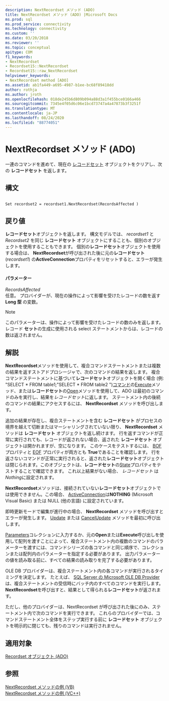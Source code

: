 ```yaml
---
description: NextRecordset メソッド (ADO)
title: NextRecordset メソッド (ADO) |Microsoft Docs
ms.prod: sql
ms.prod_service: connectivity
ms.technology: connectivity
ms.custom: ''
ms.date: 03/20/2018
ms.reviewer: ''
ms.topic: conceptual
apitype: COM
f1_keywords:
- NextRecordset
- Recordset15::NextRecordset
- Recordset15::raw_NextRecordset
helpviewer_keywords:
- NextRecordset method [ADO]
ms.assetid: ab1fa449-a695-4987-b1ee-bc68f89418dd
author: rothja
ms.author: jroth
ms.openlocfilehash: 018de245b6d809b094a88d3a1f455bce0166a466
ms.sourcegitcommit: 7345e4f05d6c06e1bcd73747a4a47873b3f3251f
ms.translationtype: MT
ms.contentlocale: ja-JP
ms.lasthandoff: 08/24/2020
ms.locfileid: "88774051"
---
```

# <a name="nextrecordset-method-ado"></a>NextRecordset メソッド (ADO)
一連のコマンドを進めて、現在の [レコードセット](./recordset-object-ado.md) オブジェクトをクリアし、次の **レコードセット** を返します。  
  
## <a name="syntax"></a>構文  
  
```  
  
Set recordset2 = recordset1.NextRecordset(RecordsAffected )  
```  
  
## <a name="return-value"></a>戻り値  
 **レコードセット**オブジェクトを返します。 構文モデルでは、 *recordset1* と *Recordset2* を同じ **レコードセット** オブジェクトにすることも、個別のオブジェクトを使用することもできます。 個別の**レコードセット**オブジェクトを使用する場合は、 **NextRecordset**が呼び出された後に元の**レコードセット**(*recordset1*) の**ActiveConnection**プロパティをリセットすると、エラーが発生します。  
  
#### <a name="parameters"></a>パラメーター  
 *RecordsAffected*  
 任意。 プロバイダーが、現在の操作によって影響を受けたレコードの数を返す **Long 型** の変数。  
  
> [!NOTE]
>  このパラメーターは、操作によって影響を受けたレコードの数のみを返します。レコード **セット**の生成に使用される select ステートメントからは、レコードの数は返されません。  
  
## <a name="remarks"></a>解説  
 **NextRecordset**メソッドを使用して、複合コマンドステートメントまたは複数の結果を返すストアドプロシージャで、次のコマンドの結果を返します。 複合コマンドステートメントに基づいて**レコードセット**オブジェクトを開く場合 (例: "SELECT \* FROM table1;"SELECT \* FROM table2 ")[コマンド](./command-object-ado.md)の[Execute](./execute-method-ado-command.md)メソッド、または**レコードセット**の[Open](./open-method-ado-recordset.md)メソッドを使用して、ADO は最初のコマンドのみを実行し、結果を*レコードセット*に返します。 ステートメント内の後続のコマンドの結果にアクセスするには、 **NextRecordset** メソッドを呼び出します。  
  
 追加の結果が存在し、複合ステートメントを含む **レコードセット** がプロセスの境界を越えて切断またはマーシャリングされていない限り、 **NextRecordset** メソッドは **レコードセット** オブジェクトを返し続けます。 行を返すコマンドが正常に実行されても、レコードが返されない場合、返された **レコードセット** オブジェクトは開かれますが、空になります。 このケースをテストするには、 [BOF](./bof-eof-properties-ado.md) プロパティと [EOF](./bof-eof-properties-ado.md) プロパティが両方とも **True**であることを確認します。 行を返さないコマンドが正常に実行されると、返された**レコードセット**オブジェクトは閉じられます。このオブジェクトは、**レコードセット**の[State](./state-property-ado.md)プロパティをテストすることで確認できます。 これ以上結果がない場合、 *レコードセット* は *Nothing*に設定されます。  
  
 **NextRecordset**メソッドは、接続されていない**レコードセット**オブジェクトでは使用できません。この場合、 [ActiveConnection](./activeconnection-property-ado.md)は**NOTHING** (Microsoft Visual Basic) または NULL (他の言語) に設定されています。  
  
 即時更新モードで編集が進行中の場合、 **NextRecordset** メソッドを呼び出すとエラーが発生します。 [Update](./update-method.md) または [CancelUpdate](./cancelupdate-method-ado.md) メソッドを最初に呼び出します。  
  
 [Parameters](./parameters-collection-ado.md)コレクションに入力するか、元の**Open**または**Execute**呼び出しを使用して配列を渡すことによって、複合ステートメント内の複数のコマンドのパラメーターを渡すには、コマンドシリーズの各コマンドと同じ順序で、コレクションまたは配列内のパラメーターを指定する必要があります。 出力パラメーターの値を読み取る前に、すべての結果の読み取りを完了する必要があります。  
  
 OLE DB プロバイダーは、複合ステートメント内の各コマンドが実行されるタイミングを決定します。 たとえば、 [SQL Server の Microsoft OLE DB Provider](../../guide/appendixes/microsoft-ole-db-provider-for-sql-server.md)は、複合ステートメントの受信時にバッチ内のすべてのコマンドを実行します。 **NextRecordset**を呼び出すと、結果として得られる**レコードセット**が返されます。  
  
 ただし、他のプロバイダーは、NextRecordset が呼び出された後にのみ、ステートメント内で次のコマンドを実行できます。 これらのプロバイダーでは、コマンドステートメント全体をステップ実行する前に **レコードセット** オブジェクトを明示的に閉じても、残りのコマンドは実行されません。  
  
## <a name="applies-to"></a>適用対象  
 [Recordset オブジェクト (ADO)](./recordset-object-ado.md)  
  
## <a name="see-also"></a>参照  
 [NextRecordset メソッドの例 (VB)](./nextrecordset-method-example-vb.md)   
 [NextRecordset メソッドの例 (VC++)](./nextrecordset-method-example-vc.md)